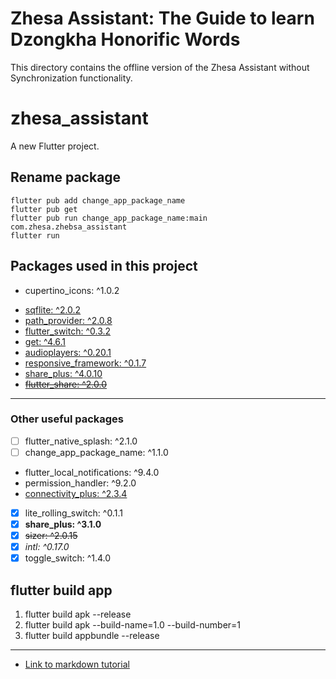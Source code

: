 # Zhesa Assistant: The Guide to learn Dzongkha Honorific Words

This directory contains the offline version of the Zhesa Assistant without Synchronization functionality.

# zhesa_assistant

A new Flutter project.

## Rename package
```
flutter pub add change_app_package_name
flutter pub get
flutter pub run change_app_package_name:main com.zhesa.zhebsa_assistant
flutter run
```

## Packages used in this project
* cupertino_icons: ^1.0.2
- [sqflite: ^2.0.2](https://pub.dev/packages/sqflite)
- [path_provider: ^2.0.8](https://pub.dev/packages/path_provider)  
- [flutter_switch: ^0.3.2](https://pub.dev/packages/flutter_switch)
- [get: ^4.6.1](https://pub.dev/packages/get)  
- [audioplayers: ^0.20.1](https://pub.dev/packages/audioplayers)  
- [responsive_framework: ^0.1.7](https://pub.dev/packages/responsive_framework)
- [share_plus: ^4.0.10](https://pub.dev/packages/share_plus/versions/4.0.10)  
- ~~[flutter_share: ^2.0.0](https://pub.dev/packages/flutter_share)~~
***

### Other useful packages
- [ ] flutter_native_splash: ^2.1.0
- [ ] change_app_package_name: ^1.1.0
- flutter_local_notifications: ^9.4.0
- permission_handler: ^9.2.0
- [connectivity_plus: ^2.3.4](https://pub.dev/packages/connectivity_plus)
- [x] lite_rolling_switch: ^0.1.1
- [x] **share_plus: ^3.1.0**
- [x] ~~sizer: ^2.0.15~~
- [x] *intl: ^0.17.0*
- [x] toggle_switch: ^1.4.0

## flutter build app
1. flutter build apk --release
2. flutter build apk --build-name=1.0 --build-number=1
3. flutter build appbundle --release
---

- [Link to markdown tutorial](https://medium.com/@saumya.ranjan/how-to-write-a-readme-md-file-markdown-file-20cb7cbcd6f)

